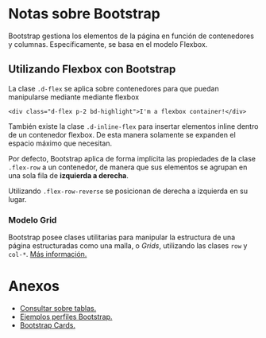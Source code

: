 # Notas sobre Bootstrap

Bootstrap gestiona los elementos de la página en función de contenedores y columnas. Específicamente, se
basa en el modelo Flexbox.

## Utilizando Flexbox con Bootstrap

La clase `.d-flex` se aplica sobre contenedores para que puedan manipularse mediante mediante flexbox

```
<div class="d-flex p-2 bd-highlight">I'm a flexbox container!</div>
```

También existe la clase `.d-inline-flex` para insertar elementos inline dentro de un contenedor flexbox. De esta manera solamente se expanden el espacio máximo que necesitan.

Por defecto, Bootstrap aplica de forma implícita las propiedades de la clase `.flex-row` a un contenedor, de manera que sus elementos se agrupan en una sola fila de **izquierda a derecha**.

Utilizando `.flex-row-reverse` se posicionan de derecha a izquierda en su lugar.

### Modelo Grid

Bootstrap posee clases utilitarias para manipular la estructura de una página estructuradas como una malla, o *Grids*, utilizando las clases `row` y `col-*`. [Más información.](https://getbootstrap.com/docs/5.0/examples/grid/#containers) 

# Anexos

* [Consultar sobre tablas.](https://getbootstrap.com/docs/5.0/content/tables/)
* [Ejemplos perfiles Bootstrap.](https://mdbootstrap.com/docs/standard/extended/profiles/#)
* [Bootstrap Cards.](https://getbootstrap.com/docs/5.0/components/card/)
